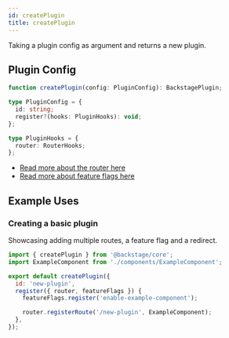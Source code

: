 ```yaml
---
id: createPlugin
title: createPlugin
---
```


Taking a plugin config as argument and returns a new plugin.

## Plugin Config

```typescript
function createPlugin(config: PluginConfig): BackstagePlugin;

type PluginConfig = {
  id: string;
  register?(hooks: PluginHooks): void;
};

type PluginHooks = {
  router: RouterHooks;
};
```

- [Read more about the router here](createPlugin-router.md)
- [Read more about feature flags here](createPlugin-feature-flags.md)

## Example Uses

### Creating a basic plugin

Showcasing adding multiple routes, a feature flag and a redirect.

```jsx
import { createPlugin } from '@backstage/core';
import ExampleComponent from './components/ExampleComponent';

export default createPlugin({
  id: 'new-plugin',
  register({ router, featureFlags }) {
    featureFlags.register('enable-example-component');

    router.registerRoute('/new-plugin', ExampleComponent);
  },
});
```
